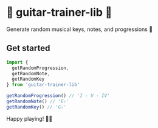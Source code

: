 # 🎸 guitar-trainer-lib 🎸

Generate random musical keys, notes, and progressions 🎵

## Get started

```javascript
import {
  getRandomProgression,
  getRandomNote,
  getRandomKey
} from 'guitar-trainer-lib'

getRandomProgression() // 'I - V - IV'
getRandomNote() // 'E♭'
getRandomKey() // 'G♭'
```

Happy playing! 🎸🎵
